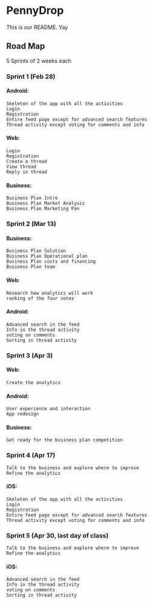 # PennyDrop
This is our README. Yay

## Road Map
5 Sprints of 2 weeks each

### Sprint 1 (Feb 28)
#### Android:
	Skeleton of the app with all the activities
	Login
	Registration
	Entire feed page except for advanced search features
	Thread activity except voting for comments and info
#### Web:
	Login
	Registration
	Create a thread
	View thread
	Reply in thread

#### Business:
	Business Plan Intro
	Business Plan Market Analysis
	Business Plan Marketing Pan

### Sprint 2 (Mar 13)
#### Business:
	Business Plan Solution
	Business Plan Operational plan
	Business Plan costs and financing
	Business Plan team

#### Web:
	Research how analytics will work
	ranking of the four votes
#### Android:
	Advanced search in the feed
	Info in the thread activity
	voting on comments
	Sorting in thread activity

### Sprint 3 (Apr 3)
#### Web:
	Create the analytics
#### Android:
	User experience and interaction
	App redesign
#### Business:
	Get ready for the business plan competition

### Sprint 4 (Apr 17)
	Talk to the business and explore where to improve
	Refine the analytics
#### iOS:
	Skeleton of the app with all the activities
	Login
	Registration
	Entire feed page except for advanced search features
	Thread activity except voting for comments and info

### Sprint 5 (Apr 30, last day of class)
	Talk to the business and explore where to improve
	Refine the analytics
#### iOS:
	Advanced search in the feed
	Info in the thread activity
	voting on comments
	Sorting in thread activity
